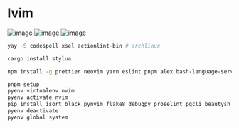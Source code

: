 # lvim

![image](https://user-images.githubusercontent.com/82561297/189161326-230873ef-cd37-46b2-a1ac-74027a184804.png)
![image](https://user-images.githubusercontent.com/82561297/189163225-303f644d-2143-4ec4-b7fb-aeb66bb6f4a5.png)
![image](https://user-images.githubusercontent.com/82561297/189163851-515bc171-a734-4cc7-9498-487436669ffa.png)




```bash
yay -S codespell xsel actionlint-bin # archlinux

cargo install stylua

npm install -g prettier neovim yarn eslint pnpm alex bash-language-server tree-sitter-cli

pnpm setup
pyenv virtualenv nvim
pyenv activate nvim
pip install isort black pynvim flake8 debugpy proselint pgcli beautysh ueberzug
pyenv deactivate
pyenv global system
```
